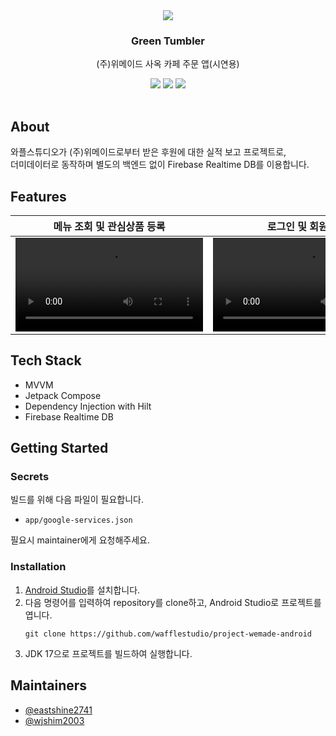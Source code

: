 <div align="center">
  <a href="https://github.com/wafflestudio/project-wemade-android">
    <img src="https://github.com/wafflestudio/project-wemade-android/assets/68140623/0ee0a172-e45b-46b1-bd1b-1961dc29248f" />
  </a>
  <h3 align="center">Green Tumbler</h3>
  <p align="center">
    (주)위메이드 사옥 카페 주문 앱(시연용)
    <div style=" padding-bottom: 1rem;">
      <img src="https://img.shields.io/badge/Android-3DDC84?style=for-the-badge&logo=android&logoColor=white" />
      <img src="https://img.shields.io/badge/Kotlin-B125EA?style=for-the-badge&logo=kotlin&logoColor=white" />
      <img src="https://img.shields.io/badge/firebase-ffca28?style=for-the-badge&logo=firebase&logoColor=black" />
    </div>
  </p>
</div>

## About
와플스튜디오가 (주)위메이드로부터 받은 후원에 대한 실적 보고 프로젝트로,<br>더미데이터로 동작하며 별도의 백엔드 없이 Firebase Realtime DB를 이용합니다.

## Features
| 메뉴 조회 및 관심상품 등록 | 로그인 및 회원가입 | 장바구니 및 주문 | 마이페이지 |
|---|---|---|---|
| <video src="https://github.com/wafflestudio/project-wemade-android/assets/68140623/4d3f0cdd-97d3-4c91-9226-53523203f35a" /> | <video src="https://github.com/wafflestudio/project-wemade-android/assets/68140623/8271f72a-2e7d-49f3-93bf-43ca2727902d" /> | <video src="https://github.com/wafflestudio/project-wemade-android/assets/68140623/850f4d9b-4159-462c-b336-373c7a99a792" /> | <video src="https://github.com/wafflestudio/project-wemade-android/assets/68140623/4671010c-a03c-4b18-bced-faa398d160e7" /> |

## Tech Stack
- MVVM
- Jetpack Compose
- Dependency Injection with Hilt
- Firebase Realtime DB

## Getting Started
### Secrets
빌드를 위해 다음 파일이 필요합니다.
- `app/google-services.json`

필요시 maintainer에게 요청해주세요.

### Installation
1. [Android Studio](https://developer.android.com/studio)를 설치합니다.
2. 다음 명령어를 입력하여 repository를 clone하고, Android Studio로 프로젝트를 엽니다.
   ```
   git clone https://github.com/wafflestudio/project-wemade-android
   ```
4. JDK 17으로 프로젝트를 빌드하여 실행합니다.

## Maintainers
- [@eastshine2741](https://github.com/eastshine2741)
- [@wjshim2003](https://github.com/wjshim2003)

